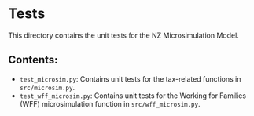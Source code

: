 # Tests

This directory contains the unit tests for the NZ Microsimulation Model.

## Contents:

*   `test_microsim.py`: Contains unit tests for the tax-related functions in `src/microsim.py`.
*   `test_wff_microsim.py`: Contains unit tests for the Working for Families (WFF) microsimulation function in `src/wff_microsim.py`.
